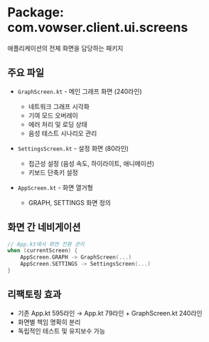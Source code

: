 # Package: com.vowser.client.ui.screens

애플리케이션의 전체 화면을 담당하는 패키지

## 주요 파일
- `GraphScreen.kt` - 메인 그래프 화면 (240라인)
  - 네트워크 그래프 시각화
  - 기여 모드 오버레이
  - 에러 처리 및 로딩 상태
  - 음성 테스트 시나리오 관리
  
- `SettingsScreen.kt` - 설정 화면 (80라인)
  - 접근성 설정 (음성 속도, 하이라이트, 애니메이션)
  - 키보드 단축키 설정

- `AppScreen.kt` - 화면 열거형
  - GRAPH, SETTINGS 화면 정의

## 화면 간 네비게이션
```kotlin
// App.kt에서 화면 전환 관리
when (currentScreen) {
    AppScreen.GRAPH -> GraphScreen(...)
    AppScreen.SETTINGS -> SettingsScreen(...)
}
```

## 리팩토링 효과
- 기존 App.kt 595라인 → App.kt 79라인 + GraphScreen.kt 240라인
- 화면별 책임 명확히 분리
- 독립적인 테스트 및 유지보수 가능